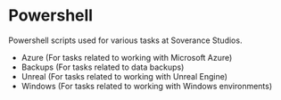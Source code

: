 # Powershell

Powershell scripts used for various tasks at Soverance Studios.

- Azure
	(For tasks related to working with Microsoft Azure)
- Backups
	(For tasks related to data backups)
- Unreal
	(For tasks related to working with Unreal Engine)
- Windows
	(For tasks related to working with Windows environments)
